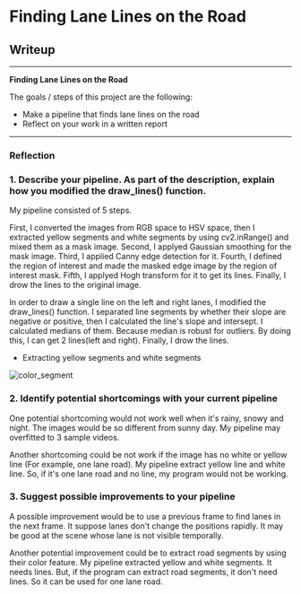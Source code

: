# **Finding Lane Lines on the Road** 

## Writeup 

---

**Finding Lane Lines on the Road**

The goals / steps of this project are the following:
* Make a pipeline that finds lane lines on the road
* Reflect on your work in a written report


[//]: # (Image References)

[image1]: ./examples/grayscale.jpg "Grayscale"

---

### Reflection

### 1. Describe your pipeline. As part of the description, explain how you modified the draw_lines() function.

My pipeline consisted of 5 steps. 

First, I converted the images from RGB space to HSV space, then I extracted yellow segments and white segments by using cv2.inRange() and mixed them as a mask image.
Second, I applyed Gaussian smoothing for the mask image.
Third, I applied Canny edge detection for it.
Fourth, I defined the region of interest and made the masked edge image by the region of interest mask.
Fifth, I applyed Hogh transform for it to get its lines.
Finally, I drow the lines to the original image.


In order to draw a single line on the left and right lanes, I modified the draw_lines() function. I separated line segments by whether their slope are negative or positive, then I calculated the line's slope and intersept. I calculated medians of them. Because median is robust for outliers. 
By doing this, I can get 2 lines(left and right). Finally, I drow the lines.

- Extracting yellow segments and white segments

![color_segment][image1]


### 2. Identify potential shortcomings with your current pipeline


One potential shortcoming would not work well when it's rainy, snowy and night.
The images would be so different from sunny day. My pipeline may overfitted to 3 sample videos.

Another shortcoming could be not work if the image has no white or yellow line (For example, one lane road).
My pipeline extract yellow line and white line. So, if it's one lane road and no line, my program would not be working.


### 3. Suggest possible improvements to your pipeline

A possible improvement would be to use a previous frame to find lanes in the next frame.
It suppose lanes don't change the positions rapidly. It may be good at the scene whose lane is not visible temporally.

Another potential improvement could be to extract road segments by using their color feature.
My pipeline extracted yellow and white segments. It needs lines.
But, if the program can extract road segments, it don't need lines.
So it can be used for one lane road.
